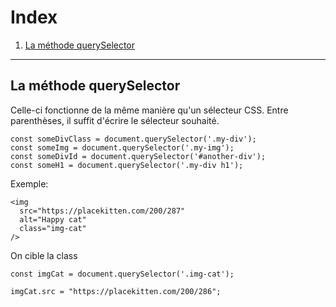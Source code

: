 # Index

1. [La méthode querySelector](#La-méthode-querySelector)

---

## La méthode querySelector

Celle-ci fonctionne de la même manière qu'un sélecteur CSS. Entre parenthèses, il suffit d'écrire le sélecteur souhaité.
```
const someDivClass = document.querySelector('.my-div');
const someImg = document.querySelector('.my-img');
const someDivId = document.querySelector('#another-div');
const someH1 = document.querySelector('.my-div h1');
```

Exemple:
```
<img
  src="https://placekitten.com/200/287"
  alt="Happy cat"
  class="img-cat"
/>
```
On cible la class
```
const imgCat = document.querySelector('.img-cat');

imgCat.src = "https://placekitten.com/200/286";
```

